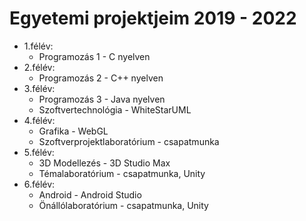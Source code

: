 # Egyetemi projektjeim 2019 - 2022
- 1.félév:
  - Programozás 1 - C nyelven
- 2.félév:
  - Programozás 2 - C++ nyelven
- 3.félév:
  - Programozás 3 - Java nyelven
  - Szoftvertechnológia - WhiteStarUML
- 4.félév:
  - Grafika - WebGL
  - Szoftverprojektlaboratórium - csapatmunka
- 5.félév:
  - 3D Modellezés - 3D Studio Max
  - Témalaboratórium - csapatmunka, Unity
- 6.félév:
  - Android - Android Studio
  - Önállólaboratórium - csapatmunka, Unity
